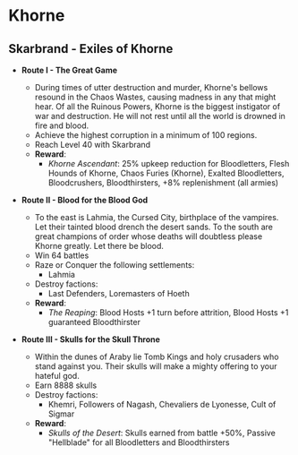 # Khorne

## Skarbrand - Exiles of Khorne

* **Route I - The Great Game**
  * During times of utter destruction and murder, Khorne's bellows resound in the Chaos Wastes, causing madness in any 
  that might hear. Of all the Ruinous Powers, Khorne is the biggest instigator of war and destruction. He will not rest 
  until all the world is drowned in fire and blood.
  * Achieve the highest corruption in a minimum of 100 regions.
  * Reach Level 40 with Skarbrand
  * **Reward**:
    * _Khorne Ascendant_: 25% upkeep reduction for Bloodletters, Flesh Hounds of Khorne, Chaos Furies (Khorne), Exalted 
    Bloodletters, Bloodcrushers, Bloodthirsters, +8% replenishment (all armies)

* **Route II - Blood for the Blood God**
  * To the east is Lahmia, the Cursed City, birthplace of the vampires. Let their tainted blood drench the desert sands. 
  To the south are great champions of order whose deaths will doubtless please Khorne greatly. Let there be blood.
  * Win 64 battles
  * Raze or Conquer the following settlements:
    * Lahmia
  * Destroy factions:
    * Last Defenders, Loremasters of Hoeth
  * **Reward**:
    * _The Reaping_: Blood Hosts +1 turn before attrition, Blood Hosts +1 guaranteed Bloodthirster

* **Route III - Skulls for the Skull Throne**
  * Within the dunes of Araby lie Tomb Kings and holy crusaders who stand against you. Their skulls will make a mighty 
  offering to your hateful god.
  * Earn 8888 skulls
  * Destroy factions:
    * Khemri, Followers of Nagash, Chevaliers de Lyonesse, Cult of Sigmar
  * **Reward**:
    * _Skulls of the Desert_: Skulls earned from battle +50%, Passive "Hellblade" for all Bloodletters and 
    Bloodthirsters